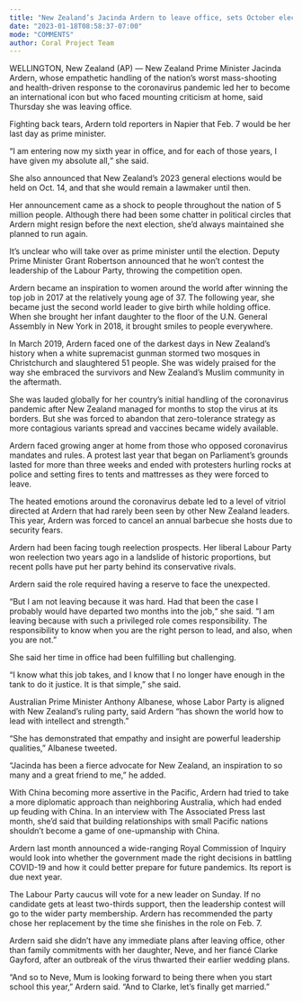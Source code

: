 ```yaml
---
title: "New Zealand’s Jacinda Ardern to leave office, sets October election"
date: "2023-01-18T08:58:37-07:00"
mode: "COMMENTS"
author: Coral Project Team
---
```



WELLINGTON, New Zealand (AP) — New Zealand Prime Minister Jacinda Ardern, whose empathetic handling of the nation’s worst mass-shooting and health-driven response to the coronavirus pandemic led her to become an international icon but who faced mounting criticism at home, said Thursday she was leaving office.

Fighting back tears, Ardern told reporters in Napier that Feb. 7 would be her last day as prime minister.

“I am entering now my sixth year in office, and for each of those years, I have given my absolute all,“ she said.

She also announced that New Zealand’s 2023 general elections would be held on Oct. 14, and that she would remain a lawmaker until then.

Her announcement came as a shock to people throughout the nation of 5 million people. Although there had been some chatter in political circles that Ardern might resign before the next election, she’d always maintained she planned to run again.

It’s unclear who will take over as prime minister until the election. Deputy Prime Minister Grant Robertson announced that he won’t contest the leadership of the Labour Party, throwing the competition open.

Ardern became an inspiration to women around the world after winning the top job in 2017 at the relatively young age of 37. The following year, she became just the second world leader to give birth while holding office. When she brought her infant daughter to the floor of the U.N. General Assembly in New York in 2018, it brought smiles to people everywhere.

In March 2019, Ardern faced one of the darkest days in New Zealand’s history when a white supremacist gunman stormed two mosques in Christchurch and slaughtered 51 people. She was widely praised for the way she embraced the survivors and New Zealand’s Muslim community in the aftermath.

She was lauded globally for her country’s initial handling of the coronavirus pandemic after New Zealand managed for months to stop the virus at its borders. But she was forced to abandon that zero-tolerance strategy as more contagious variants spread and vaccines became widely available.

Ardern faced growing anger at home from those who opposed coronavirus mandates and rules. A protest last year that began on Parliament’s grounds lasted for more than three weeks and ended with protesters hurling rocks at police and setting fires to tents and mattresses as they were forced to leave.

The heated emotions around the coronavirus debate led to a level of vitriol directed at Ardern that had rarely been seen by other New Zealand leaders. This year, Ardern was forced to cancel an annual barbecue she hosts due to security fears.

Ardern had been facing tough reelection prospects. Her liberal Labour Party won reelection two years ago in a landslide of historic proportions, but recent polls have put her party behind its conservative rivals.

Ardern said the role required having a reserve to face the unexpected.

“But I am not leaving because it was hard. Had that been the case I probably would have departed two months into the job,“ she said. “I am leaving because with such a privileged role comes responsibility. The responsibility to know when you are the right person to lead, and also, when you are not.”

She said her time in office had been fulfilling but challenging.

“I know what this job takes, and I know that I no longer have enough in the tank to do it justice. It is that simple,” she said.

Australian Prime Minister Anthony Albanese, whose Labor Party is aligned with New Zealand’s ruling party, said Ardern “has shown the world how to lead with intellect and strength.”

“She has demonstrated that empathy and insight are powerful leadership qualities,” Albanese tweeted.

“Jacinda has been a fierce advocate for New Zealand, an inspiration to so many and a great friend to me,” he added.

With China becoming more assertive in the Pacific, Ardern had tried to take a more diplomatic approach than neighboring Australia, which had ended up feuding with China. In an interview with The Associated Press last month, she’d said that building relationships with small Pacific nations shouldn’t become a game of one-upmanship with China.


Ardern last month announced a wide-ranging Royal Commission of Inquiry would look into whether the government made the right decisions in battling COVID-19 and how it could better prepare for future pandemics. Its report is due next year.

The Labour Party caucus will vote for a new leader on Sunday. If no candidate gets at least two-thirds support, then the leadership contest will go to the wider party membership. Ardern has recommended the party chose her replacement by the time she finishes in the role on Feb. 7.

Ardern said she didn’t have any immediate plans after leaving office, other than family commitments with her daughter, Neve, and her fiancé Clarke Gayford, after an outbreak of the virus thwarted their earlier wedding plans.

“And so to Neve, Mum is looking forward to being there when you start school this year,” Ardern said. “And to Clarke, let’s finally get married.”